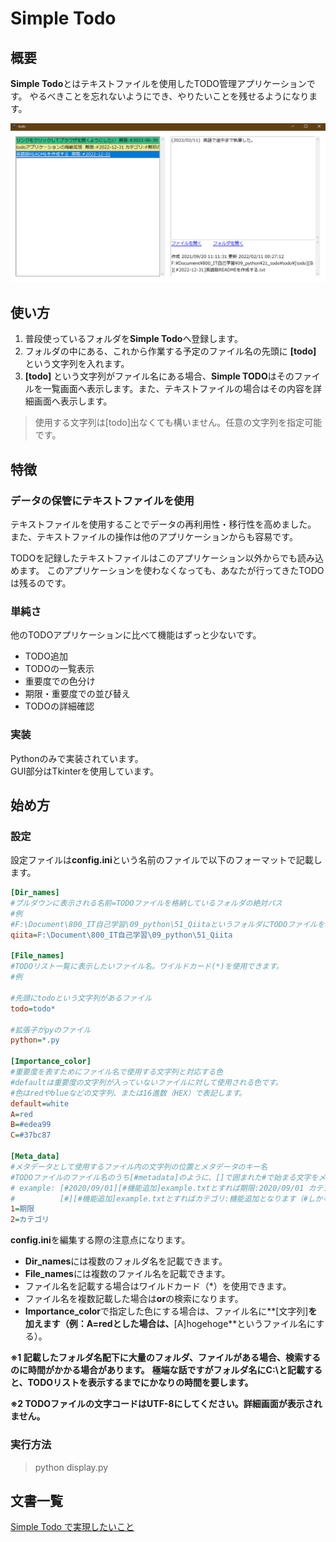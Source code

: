 # Simple Todo

## 概要

**Simple Todo**とはテキストファイルを使用したTODO管理アプリケーションです。
やるべきことを忘れないようにでき、やりたいことを残せるようになります。



![todo_public_ver_1](../doc_img/todo_public_ver_1.png)



## 使い方

1. 普段使っているフォルダを**Simple Todo**へ登録します。
2. フォルダの中にある、これから作業する予定のファイル名の先頭に **[todo]** という文字列を入れます。
3.  **[todo]** という文字列がファイル名にある場合、**Simple TODO**はそのファイルを一覧画面へ表示します。また、テキストファイルの場合はその内容を詳細画面へ表示します。



> 使用する文字列は[todo]出なくても構いません。任意の文字列を指定可能です。



## 特徴

### データの保管にテキストファイルを使用

テキストファイルを使用することでデータの再利用性・移行性を高めました。  
また、テキストファイルの操作は他のアプリケーションからも容易です。

TODOを記録したテキストファイルはこのアプリケーション以外からでも読み込めます。
このアプリケーションを使わなくなっても、あなたが行ってきたTODOは残るのです。

### 単純さ

他のTODOアプリケーションに比べて機能はずっと少ないです。  

* TODO追加
* TODOの一覧表示
* 重要度での色分け
* 期限・重要度での並び替え
* TODOの詳細確認


### 実装

Pythonのみで実装されています。  
GUI部分はTkinterを使用しています。



## 始め方



### 設定

設定ファイルは**config.ini**という名前のファイルで以下のフォーマットで記載します。

```ini
[Dir_names]
#プルダウンに表示される名前=TODOファイルを格納しているフォルダの絶対パス
#例
#F:\Document\800_IT自己学習\09_python\51_QiitaというフォルダにTODOファイルを格納する場合
qiita=F:\Document\800_IT自己学習\09_python\51_Qiita

[File_names]
#TODOリスト一覧に表示したいファイル名。ワイルドカード(*)を使用できます。
#例

#先頭にtodoという文字列があるファイル
todo=todo*

#拡張子がpyのファイル
python=*.py

[Importance_color]
#重要度を表すためにファイル名で使用する文字列と対応する色
#defaultは重要度の文字列が入っていないファイルに対して使用される色です。
#色はredやblueなどの文字列、または16進数（HEX）で表記します。
default=white
A=red
B=#edea99
C=#37bc87

[Meta_data]
#メタデータとして使用するファイル内の文字列の位置とメタデータのキー名
#TODOファイルのファイル名のうち[#metadata]のように、[]で囲まれた#で始まる文字をメタデータとして認識します。
# example: [#2020/09/01][#機能追加]example.txtとすれば期限:2020/09/01 カテゴリ:機能追加となります。
#          [#][#機能追加]example.txtとすればカテゴリ:機能追加となります（#しかないため期限は無視される）。
1=期限
2=カテゴリ
```



**config.ini**を編集する際の注意点になります。

- **Dir_names**には複数のフォルダ名を記載できます。
- **File_names**には複数のファイル名を記載できます。
- ファイル名を記載する場合はワイルドカード（*）を使用できます。
- ファイル名を複数記載した場合は**or**の検索になります。
- **Importance_color**で指定した色にする場合は、ファイル名に**[文字列]**を加えます（例：**A=red**とした場合は、**[A]hogehoge**というファイル名にする）。

**※1  記載したフォルダ名配下に大量のフォルダ、ファイルがある場合、検索するのに時間がかかる場合があります。**
 **極端な話ですがフォルダ名にC:\と記載すると、TODOリストを表示するまでにかなりの時間を要します。**

**※2  TODOファイルの文字コードはUTF-8にしてください。詳細画面が表示されません。**



### 実行方法

> python display.py



## 文書一覧

[Simple Todo で実現したいこと](SimpleTodoで実現したいこと.md)

